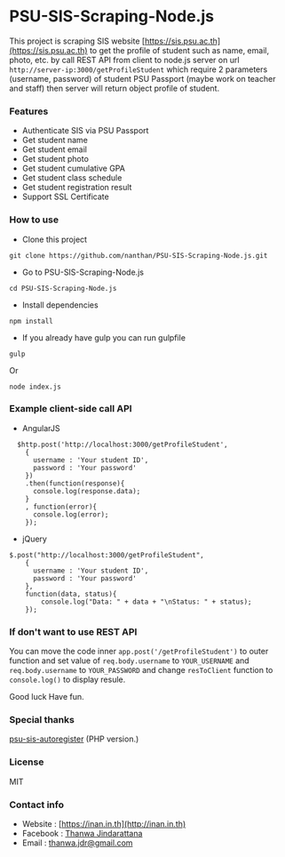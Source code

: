 # PSU-SIS-Scraping-Node.js
This project is scraping SIS website [https://sis.psu.ac.th](https://sis.psu.ac.th) to get the profile of student such as name, email, photo, etc. by call REST API from client to node.js server on url `http://server-ip:3000/getProfileStudent` which require 2 parameters (username, password) of student PSU Passport (maybe work on teacher and staff) then server will return object profile of student.

### Features
- Authenticate SIS via PSU Passport
- Get student name
- Get student email
- Get student photo
- Get student cumulative GPA
- Get student class schedule
- Get student registration result
- Support SSL Certificate

### How to use
- Clone this project
```
git clone https://github.com/nanthan/PSU-SIS-Scraping-Node.js.git
```

- Go to PSU-SIS-Scraping-Node.js
```
cd PSU-SIS-Scraping-Node.js
```

- Install dependencies
```
npm install
```

- If you already have gulp you can run gulpfile
```
gulp
```

Or
```
node index.js
```

### Example client-side call API
- AngularJS
```
  $http.post('http://localhost:3000/getProfileStudent', 
    {
      username : 'Your student ID',
      password : 'Your password'
    })
    .then(function(response){
      console.log(response.data);
    }
    , function(error){
      console.log(error);
    });
```
- jQuery
```
$.post("http://localhost:3000/getProfileStudent",
    {
      username : 'Your student ID',
      password : 'Your password'
    },
    function(data, status){
        console.log("Data: " + data + "\nStatus: " + status);
    });
```

### If don't want to use REST API
You can move the code inner `app.post('/getProfileStudent')` to outer function and set value of `req.body.username` to `YOUR_USERNAME` and `req.body.username` to `YOUR_PASSWORD` and change `resToClient` function to `console.log()` to display resule.

Good luck Have fun.

### Special thanks
<a href="https://github.com/Kusumoto/psu-sis-autoregister">psu-sis-autoregister</a> (PHP version.)

### License
MIT

### Contact info
* Website : [https://inan.in.th](http://inan.in.th)
* Facebook : [Thanwa Jindarattana](https://fb.com/thanwa.jdr)
* Email : [thanwa.jdr@gmail.com](mailto:thanwa.npl@gmail.com)
